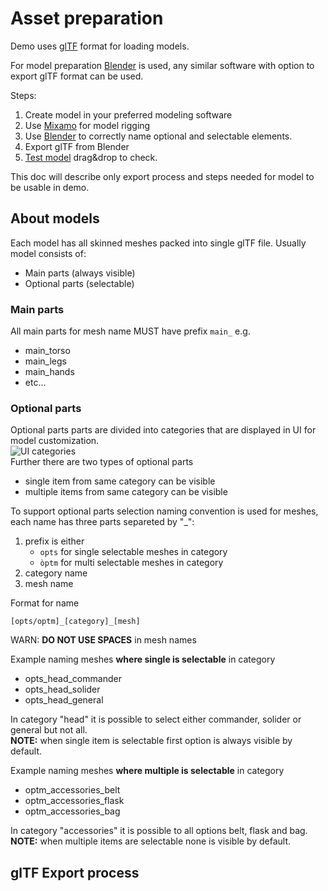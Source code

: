 # Asset preparation
Demo uses [glTF](https://www.khronos.org/gltf/) format for loading models.

For model preparation [Blender](https://www.blender.org/) is used, any similar software with option to export glTF format can be used.

Steps:
1. Create model in your preferred modeling software
2. Use [Mixamo](https://www.mixamo.com/) for model rigging
3. Use [Blender](https://www.blender.org/) to correctly name optional and selectable elements.
4. Export glTF from Blender
5. [Test model](https://gljubojevic.github.io/3dprint-demo) drag&drop to check.

This doc will describe only export process and steps needed for model to be usable in demo.

## About models
Each model has all skinned meshes packed into single glTF file.
Usually model consists of:
- Main parts (always visible)
- Optional parts (selectable)

### Main parts
All main parts for mesh name MUST have prefix `main_` e.g.
- main_torso
- main_legs
- main_hands
- etc...

### Optional parts
Optional parts parts are divided into categories that are displayed in UI for model customization.  
![UI categories](./img/UI_Categories.png|width=850)  
Further there are two types of optional parts
- single item from same category can be visible
- multiple items from same category can be visible

To support optional parts selection naming convention is used for meshes, each name has three parts separeted by "_":
1. prefix is either
	- `opts` for single selectable meshes in category
	- `òptm` for multi selectable meshes in category
2. category name
3. mesh name

Format for name
```
[opts/optm]_[category]_[mesh]
````
WARN: **DO NOT USE SPACES** in mesh names

Example naming meshes **where single is selectable** in category
- opts_head_commander
- opts_head_solider
- opts_head_general

In category "head" it is possible to select either commander, solider or general but not all.  
**NOTE:** when single item is selectable first option is always visible by default.

Example naming meshes **where multiple is selectable** in category
- optm_accessories_belt
- optm_accessories_flask
- optm_accessories_bag

In category "accessories" it is possible to all options belt, flask and bag.  
**NOTE:** when multiple items are selectable none is visible by default.

## glTF Export process